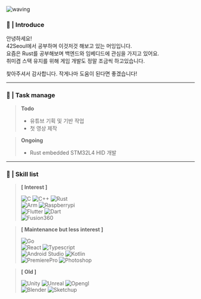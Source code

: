 ![waving](https://capsule-render.vercel.app/api?type=waving&height=200&text=Muing's%20Github&fontAlign=32&fontAlignY=40&color=gradient)

### :see_no_evil: | Introduce

안녕하세요!<br/>
42Seoul에서 공부하며 이것저것 해보고 있는 머잉입니다.<br/>
요즘은 Rust를 공부해보며 백엔드와 임베디드에 관심을 가지고 있어요.<br/>
취미겸 스택 유지를 위해 게임 개발도 정말 조금씩 하고있습니다.

찾아주셔서 감사합니다.
작게나마 도움이 된다면 좋겠습니다!

---

### :memo: | Task manage

>**Todo**
>- 유튜브 기획 및 기반 작업
>- 첫 영상 제작

>**Ongoing**
>- Rust embedded STM32L4 HID 개발

---

### :wrench: | Skill list

>**[ Interest ]**
>
><img alt="C" src ="https://img.shields.io/badge/C-A8B9CC.svg?&style=for-the-badge&logo=C&logoColor=white"/> <img alt="C++" src ="https://img.shields.io/badge/C++-00599C.svg?&style=for-the-badge&logo=C%2b%2b&logoColor=white"/> <img alt="Rust" src ="https://img.shields.io/badge/Rust-000000.svg?&style=for-the-badge&logo=Rust&logoColor=white"/>  
><img alt="Arm" src ="https://img.shields.io/badge/Arm-0091BD.svg?&style=for-the-badge&logo=Arm&logoColor=white"/> <img alt="Raspberrypi" src ="https://img.shields.io/badge/Raspberrypi-A22846.svg?&style=for-the-badge&logo=Raspberrypi&logoColor=white"/>  
><img alt="Flutter" src ="https://img.shields.io/badge/Flutter-02569B.svg?&style=for-the-badge&logo=Flutter&logoColor=white"/> <img alt="Dart" src ="https://img.shields.io/badge/Dart-0175C2.svg?&style=for-the-badge&logo=Dart&logoColor=white"/>  
><img alt="Fusion360" src ="https://img.shields.io/badge/Fusion360-ed742e.svg?&style=for-the-badge&logo=Autodesk&logoColor=white"/>    


>**[ Maintenance but less interest ]**
>
><img alt="Go" src ="https://img.shields.io/badge/Go-00ADD8.svg?&style=for-the-badge&logo=Go&logoColor=white"/><br/>
><img alt="React" src ="https://img.shields.io/badge/React-61DAFB.svg?&style=for-the-badge&logo=React&logoColor=white"/> <img alt="Typescript" src ="https://img.shields.io/badge/Typescript-3178C6.svg?&style=for-the-badge&logo=Typescript&logoColor=white"/><br/>
><img alt="Android Studio" src ="https://img.shields.io/badge/AndroidStudio-3DDC84.svg?&style=for-the-badge&logo=AndroidStudio&logoColor=white"/> <img alt="Kotlin" src ="https://img.shields.io/badge/Kotlin-7F52FF.svg?&style=for-the-badge&logo=Kotlin&logoColor=white"/><br/>
><img alt="PremierePro" src ="https://img.shields.io/badge/Adobe_Premiere_Pro-31A8FF.svg?&style=for-the-badge&logo=AdobePremierePro&logoColor=white"/> <img alt="Photoshop" src ="https://img.shields.io/badge/Adobe_Photoshop-31A8FF.svg?&style=for-the-badge&logo=AdobePhotoshop&logoColor=white"/><br/>


>**[ Old ]**
>
><img alt="Unity" src ="https://img.shields.io/badge/Unity-FFFFFF.svg?&style=for-the-badge&logo=Unity&logoColor=black"/> <img alt="Unreal" src ="https://img.shields.io/badge/Unreal-0E1128.svg?&style=for-the-badge&logo=UnrealEngine&logoColor=white"/> <img alt="Opengl" src ="https://img.shields.io/badge/OpenGL-5586A4.svg?&style=for-the-badge&logo=Opengl&logoColor=white"/>  
><img alt="Blender" src ="https://img.shields.io/badge/Blender-F5792A.svg?&style=for-the-badge&logo=Blender&logoColor=white"/> <img alt="Sketchup" src ="https://img.shields.io/badge/Sketchup-005F9E.svg?&style=for-the-badge&logo=Sketchup&logoColor=white"/>